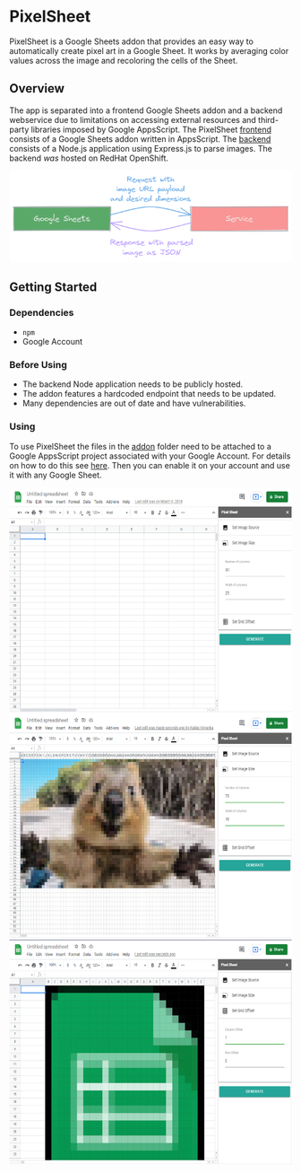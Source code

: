 # PixelSheet

PixelSheet is a Google Sheets addon that provides an easy way to automatically create pixel art in a Google Sheet. It works by averaging color values across the image and recoloring the cells of the Sheet.

## Overview

The app is separated into a frontend Google Sheets addon and a backend webservice due to limitations on accessing external resources and third-party libraries imposed by Google AppsScript. The PixelSheet [frontend](addon/) consists of a Google Sheets addon written in AppsScript. The [backend](service/) consists of a Node.js application using Express.js to parse images. The backend _was_ hosted on RedHat OpenShift.

<p align="center">
   <img src="assets/architecture.png" alt="Architecture"/> 
</p>

## Getting Started

### Dependencies

* `npm`
* Google Account

### Before Using

* The backend Node application needs to be publicly hosted.
* The addon features a hardcoded endpoint that needs to be updated.
* Many dependencies are out of date and have vulnerabilities.

### Using

To use PixelSheet the files in the [addon](addon/) folder need to be attached to a Google AppsScript project associated with your Google Account. For details on how to do this see [here](https://developers.google.com/apps-script/overview). Then you can enable it on your account and use it with any Google Sheet.

<p align="center">
   <img src="assets/image-size.png" height="400" alt="Example 1"/> 
   <img src="assets/happy.png" height="400" alt="Example 2"/> 
   <img src="assets/sheets-logo.png" height="400" alt="Example 3"/> 
</p>